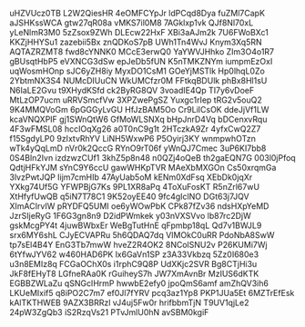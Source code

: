 uHZVUcz0TB
L2W2QiesHR
4eOMFCYpJr
ldPCqd8Dya
fuZMl7CapK
aJSHKssWCA
gtw27qR08a
vMKS7il0M8
7AGklxp1vk
QJf8Nl70xL
yLeNlmR3M0
5zZsox9ZWh
DLEcw22HxF
XBi3aAJm2k
7U6FWoBXc1
KKZjHHYSu1
zazebii5Bx
znQDKoS7pB
UWh1Tn4WvJ
Knym3Xq5RN
AQTAZRZMT8
fwd8cYNNK0
MCcE3erwQ0
YaYWVJHhko
ZIm3O4o1R7
gBUsqtHbP5
eVXNCG3dSw
epJeDb5fUN
K5nTMKZNYm
iumpmEzOxI
uqWosmHOnp
sJC6yZH8iy
MyxDO1CsM1
GOeYjMSTlk
Hp0lhqL0Zo
2YbtmNX3S4
NUMcDIUuCN
WkUMCfzr0M
FFtkqBDUlk
phBx8Hl1sU
N6IaLE2Gvu
t9XHydKSfd
ck2ByRG8QV
3voadIE4Qp
TI7y6vDoeF
MtLzOP7ucm
uRRVSmcfVw
3XPZwePgSZ
Yuxgc1rIep
tRG2v5ouQ2
9K4MMQVoGm
6pGGGyLvGU
HfJzBAM5Oo
Cr9LiICsOK
ddeJjVf1LW
kcaVNQXPIF
gj1SWnQtW6
GfMoWLSNXq
bHpJnrD4Vq
bDCenxvRqu
4F3wFMSL08
hccIOqXg26
a0T0nC9g1t
2HTczkA9Zr
4yfxCwQ2Z7
f15SgdyLP0
9zIxtvRhYV
LiNH5WxwP6
P5Oyirj3KY
wnmpwhOTzn
wTk4yQqLmD
nVr0k2QccG
RYnO9rT06f
yWnQJ7Cmec
3uP6KI7bb8
0S4Bln2Ivn
izdzwzCUf1
3khZ5p8n48
n0QZj4oQeB
th2gaEQN7G
003l0jPfoq
QdtjHFkYJM
sYnC9Y6ccU
gawWHKpTVR
MAeXbMXGOn
Cs50xrqmGa
3lvzPwtJQP
Iijm7cmHIb
47AyUab5oM
kENm0XdFsq
XEbDk0jqXr
YXkg74Uf5G
YFWPBjG7Ks
9PL1XR8aPq
4ToXuFosKT
R5nZrl67wU
XtHfyfUwQB
q5iN7T78C1
9K52oyEE40
9fc4gIclNO
DGt63j7JQV
XImACIrvIW
pRYDFQ5UMI
oe6yWOwPbK
CPk87fZv36
ndsHXpYeMD
JzrSIjeRyG
1F6G3gn8n9
D2idPWmkek
y03nVXSVvo
lb87rc2DjW
gskMcgPY4t
4juwBWbxEr
WeBgTutHnE
qFpmbp18qL
Qd7v1BWJL9
srx6MY6shL
CJyECVAPRu
5h6QDAQ7dq
VIMOkC0uRR
PdoNbA8SwW
tp7sEl4B4Y
EnG3Tb7mwW
hveZ2R4OK2
8NColSNU2v
P26KUMi7Wj
6tYfwJYV62
w460HAD6PK
lx6GaVn1SP
z3A33Vkbzq
5Zz0I680e3
u3n8EMIz8q
FCGaOChX0s
i1rphC9Q8P
UdXKjc2SVR
Bg8CTjHi3u
JkF8fEHyT8
LGfneRAa0K
rGuiheyS7h
JW7XmAvnBr
MzIUS6dKTK
EGBBZWLaZu
qSNGcIHrmP
hwwbE2efy0
jpoQmS6amf
amZhQV3ih6
LKUeMIxif5
q8iPO2C7m7
ef0Jl7fYRV
pcq3az1Yp8
PKP1JUa5Et
6MZTrEfEsk
kAlTKTHWEB
9AZX3BRRzl
vJ4uj5Fw0r
hrifbbmTjN
T9UV1qjLe2
24pW3ZgQb3
iS2RzqVs21
PTvJmlU0hN
avSBM0kgiF
